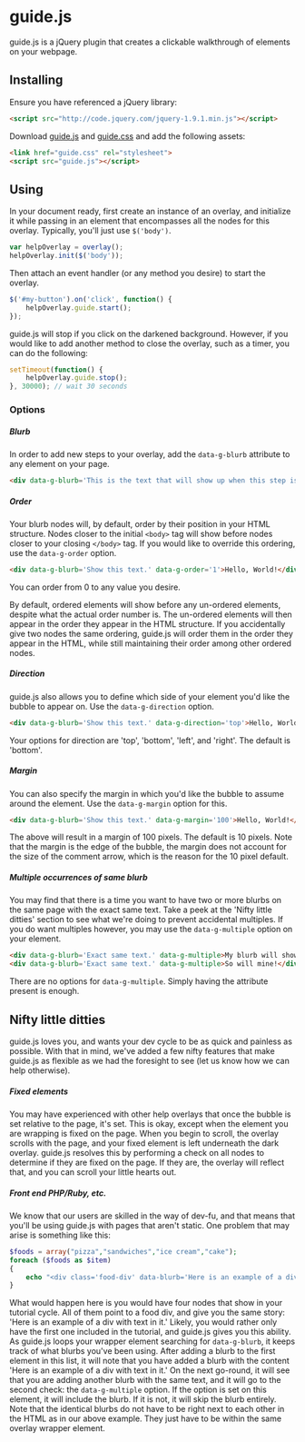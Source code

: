 # guide.js

guide.js is a jQuery plugin that creates a clickable walkthrough of elements on your webpage.

## Installing

Ensure you have referenced a jQuery library:

```HTML
<script src="http://code.jquery.com/jquery-1.9.1.min.js"></script>
```

Download [guide.js][0] and [guide.css][1] and add the following assets:

```HTML
<link href="guide.css" rel="stylesheet">
<script src="guide.js"></script>
```

## Using

In your document ready, first create an instance of an overlay, and initialize it while passing in an element that encompasses all the nodes for this overlay. Typically, you'll just use `$('body')`.

```javascript
var helpOverlay = overlay();
helpOverlay.init($('body'));
```

Then attach an event handler (or any method you desire) to start the overlay.

```javascript
$('#my-button').on('click', function() {
	helpOverlay.guide.start();
});
```

guide.js will stop if you click on the darkened background. However, if you would like to add another method to close the overlay, such as a timer, you can do the following:

```javascript
setTimeout(function() {
	helpOverlay.guide.stop();
}, 30000); // wait 30 seconds
```

### Options

##### Blurb

In order to add new steps to your overlay, add the `data-g-blurb` attribute to any element on your page.

```HTML
<div data-g-blurb='This is the text that will show up when this step is reached.'>Hello, World!</div>
```

##### Order

Your blurb nodes will, by default, order by their position in your HTML structure. Nodes closer to the initial `<body>` tag will show before nodes closer to your closing `</body>` tag. If you would like to override this ordering, use the `data-g-order` option.

```HTML
<div data-g-blurb='Show this text.' data-g-order='1'>Hello, World!</div>
```

You can order from 0 to any value you desire.

By default, ordered elements will show before any un-ordered elements, despite what the actual order number is. The un-ordered elements will then appear in the order they appear in the HTML structure. If you accidentally give two nodes the same ordering, guide.js will order them in the order they appear in the HTML, while still maintaining their order among other ordered nodes.

##### Direction

guide.js also allows you to define which side of your element you'd like the bubble to appear on. Use the `data-g-direction` option.

```HTML
<div data-g-blurb='Show this text.' data-g-direction='top'>Hello, World!</div>
```
Your options for direction are 'top', 'bottom', 'left', and 'right'. The default is 'bottom'.

##### Margin

You can also specify the margin in which you'd like the bubble to assume around the element. Use the `data-g-margin` option for this.

```HTML
<div data-g-blurb='Show this text.' data-g-margin='100'>Hello, World!</div>
```

The above will result in a margin of 100 pixels. The default is 10 pixels. Note that the margin is the edge of the bubble, the margin does not account for the size of the comment arrow, which is the reason for the 10 pixel default.

##### Multiple occurrences of same blurb

You may find that there is a time you want to have two or more blurbs on the same page with the exact same text. Take a peek at the 'Nifty little ditties' section to see what we're doing to prevent accidental multiples. If you do want multiples however, you may use the `data-g-multiple` option on your element.

```HTML
<div data-g-blurb='Exact same text.' data-g-multiple>My blurb will show!</div>
<div data-g-blurb='Exact same text.' data-g-multiple>So will mine!</div>
```

There are no options for `data-g-multiple`. Simply having the attribute present is enough.

## Nifty little ditties

guide.js loves you, and wants your dev cycle to be as quick and painless as possible. With that in mind, we've added a few nifty features that make guide.js as flexible as we had the foresight to see (let us know how we can help otherwise).

##### Fixed elements

You may have experienced with other help overlays that once the bubble is set relative to the page, it's set. This is okay, except when the element you are wrapping is fixed on the page. When you begin to scroll, the overlay scrolls with the page, and your fixed element is left underneath the dark overlay. guide.js resolves this by performing a check on all nodes to determine if they are fixed on the page. If they are, the overlay will reflect that, and you can scroll your little hearts out.

##### Front end PHP/Ruby, etc.

We know that our users are skilled in the way of dev-fu, and that means that you'll be using guide.js with pages that aren't static. One problem that may arise is something like this:

```php
$foods = array("pizza","sandwiches","ice cream","cake"); 
foreach ($foods as $item)
{
	echo "<div class='food-div' data-blurb='Here is an example of a div with text in it.'>I enjoy $item.</div>";
}
```

What would happen here is you would have four nodes that show in your tutorial cycle. All of them point to a food div, and give you the same story: 'Here is an example of a div with text in it.' Likely, you would rather only have the first one included in the tutorial, and guide.js gives you this ability. As guide.js loops your wrapper element searching for `data-g-blurb`, it keeps track of what blurbs you've been using. After adding a blurb to the first element in this list, it will note that you have added a blurb with the content 'Here is an example of a div with text in it.' On the next go-round, it will see that you are adding another blurb with the same text, and it will go to the second check: the `data-g-multiple` option. If the option is set on this element, it will include the blurb. If it is not, it will skip the blurb entirely. Note that the identical blurbs do not have to be right next to each other in the HTML as in our above example. They just have to be within the same overlay wrapper element.

 [0]: https://github.com/Dozyatom/guide.js/blob/master/guide.js
 [1]: https://github.com/Dozyatom/guide.js/blob/master/guide.css
